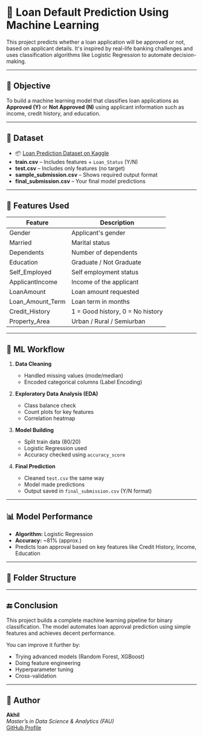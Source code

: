 # 🏦 Loan Default Prediction Using Machine Learning

This project predicts whether a loan application will be approved or not, based on applicant details. It's inspired by real-life banking challenges and uses classification algorithms like Logistic Regression to automate decision-making.

---

## 🚀 Objective

To build a machine learning model that classifies loan applications as **Approved (Y)** or **Not Approved (N)** using applicant information such as income, credit history, and education.

---

## 📁 Dataset

- 📦 [Loan Prediction Dataset on Kaggle](https://www.kaggle.com/datasets/anmolkumar/analytics-vidhya-loan-prediction)
- **train.csv** – Includes features + `Loan_Status` (Y/N)
- **test.csv** – Includes only features (no target)
- **sample_submission.csv** – Shows required output format
- **final_submission.csv** – Your final model predictions

---

## 📌 Features Used

| Feature | Description |
|---------|-------------|
| Gender | Applicant's gender |
| Married | Marital status |
| Dependents | Number of dependents |
| Education | Graduate / Not Graduate |
| Self_Employed | Self employment status |
| ApplicantIncome | Income of the applicant |
| LoanAmount | Loan amount requested |
| Loan_Amount_Term | Loan term in months |
| Credit_History | 1 = Good history, 0 = No history |
| Property_Area | Urban / Rural / Semiurban |

---

## 🧠 ML Workflow

1. **Data Cleaning**
   - Handled missing values (mode/median)
   - Encoded categorical columns (Label Encoding)

2. **Exploratory Data Analysis (EDA)**
   - Class balance check
   - Count plots for key features
   - Correlation heatmap

3. **Model Building**
   - Split train data (80/20)
   - Logistic Regression used
   - Accuracy checked using `accuracy_score`

4. **Final Prediction**
   - Cleaned `test.csv` the same way
   - Model made predictions
   - Output saved in `final_submission.csv` (Y/N format)

---

## 📊 Model Performance

- **Algorithm:** Logistic Regression
- **Accuracy:** ~81% (approx.)
- Predicts loan approval based on key features like Credit History, Income, Education

---

## 📂 Folder Structure

---

## 🔚 Conclusion

This project builds a complete machine learning pipeline for binary classification. The model automates loan approval prediction using simple features and achieves decent performance.

You can improve it further by:
- Trying advanced models (Random Forest, XGBoost)
- Doing feature engineering
- Hyperparameter tuning
- Cross-validation

---

## 🙋 Author

**Akhil**  
*Master’s in Data Science & Analytics (FAU)*  
[GitHub Profile](https://github.com/akhil0404-tech)

